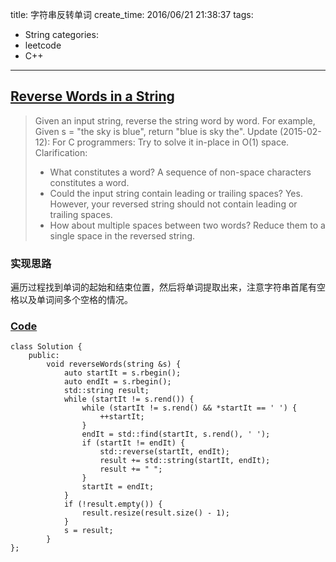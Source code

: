 title: 字符串反转单词
create_time: 2016/06/21 21:38:37
tags:
- String
categories:
- leetcode
- C++

---
## [Reverse Words in a String](https://leetcode.com/problems/reverse-words-in-a-string/)
> Given an input string, reverse the string word by word.
> For example,
> Given s = "the sky is blue",
> return "blue is sky the".
> Update (2015-02-12):
> For C programmers: Try to solve it in-place in O(1) space.
> Clarification:
> * What constitutes a word?
> A sequence of non-space characters constitutes a word.
> * Could the input string contain leading or trailing spaces?
> Yes. However, your reversed string should not contain leading or trailing spaces.
> * How about multiple spaces between two words?
> Reduce them to a single space in the reversed string.

### 实现思路
遍历过程找到单词的起始和结束位置，然后将单词提取出来，注意字符串首尾有空格以及单词间多个空格的情况。

### [Code](https://github.com/Finalcheat/leetcode/blob/master/src/Reverse-Words-in-a-String.cpp)
```
class Solution {
    public:
        void reverseWords(string &s) {
            auto startIt = s.rbegin();
            auto endIt = s.rbegin();
            std::string result;
            while (startIt != s.rend()) {
                while (startIt != s.rend() && *startIt == ' ') {
                    ++startIt;
                }
                endIt = std::find(startIt, s.rend(), ' ');
                if (startIt != endIt) {
                    std::reverse(startIt, endIt);
                    result += std::string(startIt, endIt);
                    result += " ";
                }
                startIt = endIt;
            }
            if (!result.empty()) {
                result.resize(result.size() - 1);
            }
            s = result;
        }
};
```
